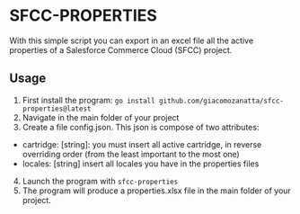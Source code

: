 # SFCC-PROPERTIES

With this simple script you can export in an excel file all the active properties of a Salesforce Commerce Cloud (SFCC) project.  

## Usage

1. First install the program: ```go install github.com/giacomozanatta/sfcc-properties@latest```
2. Navigate in the main folder of your project
3. Create a file config.json. This json is compose of two attributes:
  - cartridge: [string]: you must insert all active cartridge, in reverse overriding order (from the least important to the most one)
  - locales: [string] insert all locales you have in the properties files
 4. Launch the program with ```sfcc-properties```
 5. The program will produce a properties.xlsx file in the main folder of your project.

